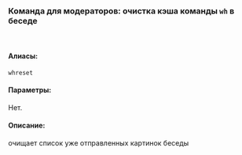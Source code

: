 ### **Команда для модераторов: очистка кэша команды `wh` в беседе**
<br>

#### **Алиасы**:
`whreset`


#### **Параметры**:
Нет.


#### **Описание**:
очищает список уже отправленных картинок беседы
